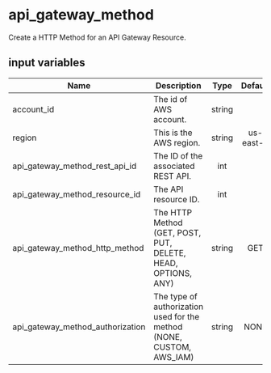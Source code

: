 # api_gateway_method

Create a HTTP Method for an API Gateway Resource.

## input variables

| Name | Description | Type | Default | Required |
|------|-------------|:----:|:-----:|:-----:|
|account_id|The id of AWS account.|string||Yes|
|region|This is the AWS region.|string|us-east-1|Yes|
|api_gateway_method_rest_api_id|The ID of the associated REST API.|int||Yes|
|api_gateway_method_resource_id|The API resource ID.|int||Yes|
|api_gateway_method_http_method|The HTTP Method (GET, POST, PUT, DELETE, HEAD, OPTIONS, ANY)|string|GET|No|
|api_gateway_method_authorization|The type of authorization used for the method (NONE, CUSTOM, AWS_IAM)|string|NONE|No|
